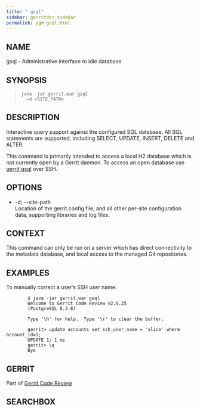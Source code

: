 ```yaml
---
title: " gsql"
sidebar: gerritdoc_sidebar
permalink: pgm-gsql.html
---
```

## NAME

gsql - Administrative interface to idle database

## SYNOPSIS

> 
> 
>     java -jar gerrit.war gsql
>       -d <SITE_PATH>

## DESCRIPTION

Interactive query support against the configured SQL database. All SQL
statements are supported, including SELECT, UPDATE, INSERT, DELETE and
ALTER.

This command is primarily intended to access a local H2 database which
is not currently open by a Gerrit daemon. To access an open database use
[gerrit gsql](cmd-gsql.html) over SSH.

## OPTIONS

  - \-d; --site-path  
    Location of the gerrit.config file, and all other per-site
    configuration data, supporting libraries and log files.

## CONTEXT

This command can only be run on a server which has direct connectivity
to the metadata database, and local access to the managed Git
repositories.

## EXAMPLES

To manually correct a user’s SSH user name:

``` 
        $ java -jar gerrit.war gsql
        Welcome to Gerrit Code Review v2.0.25
        (PostgreSQL 8.3.8)

        Type '\h' for help.  Type '\r' to clear the buffer.

        gerrit> update accounts set ssh_user_name = 'alice' where account_id=1;
        UPDATE 1; 1 ms
        gerrit> \q
        Bye
```

## GERRIT

Part of [Gerrit Code Review](index.html)

## SEARCHBOX

